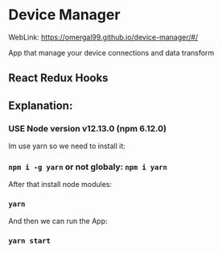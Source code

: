 # Device Manager

WebLink: https://omergal99.github.io/device-manager/#/

App that manage your device connections and data transform

## React Redux Hooks

## Explanation:
### USE Node version v12.13.0 (npm 6.12.0)

Im use yarn so we need to install it:
### `npm i -g yarn` or not globaly: `npm i yarn`

After that install node modules:
### `yarn`

And then we can run the App:
### `yarn start`
